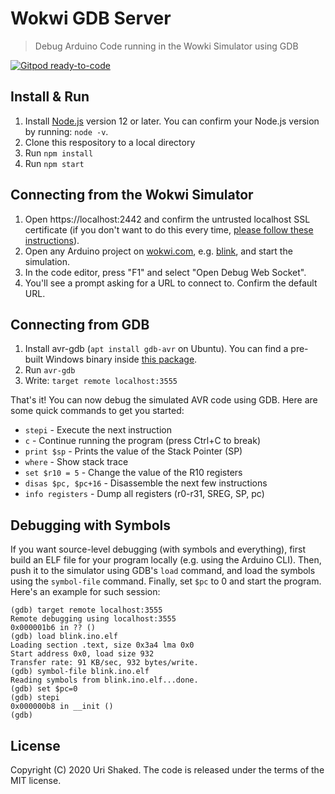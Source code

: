 # Wokwi GDB Server

> Debug Arduino Code running in the Wowki Simulator using GDB

[![Gitpod ready-to-code](https://img.shields.io/badge/Gitpod-ready--to--code-blue?logo=gitpod)](https://gitpod.io/#https://github.com/wokwi/wokwi-gdbserver)

## Install & Run

1. Install [Node.js](https://nodejs.org/en/) version 12 or later. You can confirm your Node.js version by running: `node -v`.
2. Clone this respository to a local directory
3. Run `npm install`
4. Run `npm start`

## Connecting from the Wokwi Simulator

1. Open https://localhost:2442 and confirm the untrusted localhost SSL certificate (if you don't want to do this every time, [please follow these instructions](https://stackoverflow.com/questions/21397809/create-a-trusted-self-signed-ssl-cert-for-localhost-for-use-with-express-node)).
2. Open any Arduino project on [wokwi.com](wokwi.com), e.g. [blink](https://wokwi.com/arduino/libraries/demo/blink), and start the simulation.
3. In the code editor, press "F1" and select "Open Debug Web Socket".
4. You'll see a prompt asking for a URL to connect to. Confirm the default URL.

## Connecting from GDB

1. Install avr-gdb (`apt install gdb-avr` on Ubuntu). You can find a pre-built Windows binary inside [this package](http://downloads.arduino.cc/tools/avr-gcc-7.3.0-atmel3.6.1-arduino5-i686-w64-mingw32.zip).
2. Run `avr-gdb`
3. Write: `target remote localhost:3555`

That's it! You can now debug the simulated AVR code using GDB. Here are some quick commands to get you started:

- `stepi` - Execute the next instruction
- `c` - Continue running the program (press Ctrl+C to break)
- `print $sp` - Prints the value of the Stack Pointer (SP)
- `where` - Show stack trace
- `set $r10 = 5` - Change the value of the R10 registers
- `disas $pc, $pc+16` - Disassemble the next few instructions
- `info registers` - Dump all registers (r0-r31, SREG, SP, pc)

## Debugging with Symbols

If you want source-level debugging (with symbols and everything), first
build an ELF file for your program locally (e.g. using the Arduino CLI).
Then, push it to the simulator using GDB's `load` command, and load the
symbols using the `symbol-file` command. Finally, set `$pc` to 0 and 
start the program. Here's an example for such session:

```
(gdb) target remote localhost:3555
Remote debugging using localhost:3555
0x000001b6 in ?? ()
(gdb) load blink.ino.elf
Loading section .text, size 0x3a4 lma 0x0
Start address 0x0, load size 932
Transfer rate: 91 KB/sec, 932 bytes/write.
(gdb) symbol-file blink.ino.elf
Reading symbols from blink.ino.elf...done.
(gdb) set $pc=0
(gdb) stepi
0x000000b8 in __init ()
(gdb)
```

## License

Copyright (C) 2020 Uri Shaked. The code is released under the terms of the MIT license.
